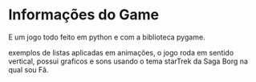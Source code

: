 # Informações do Game
E um jogo todo feito em python e com a biblioteca pygame.

exemplos de listas aplicadas em animações, o jogo roda em sentido vertical, possui graficos e sons usando o tema starTrek da Saga Borg na qual sou Fã.
 
